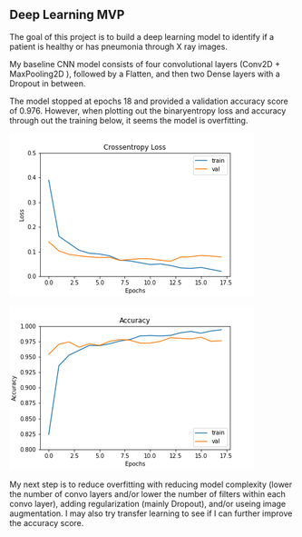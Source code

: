 ## Deep Learning MVP 

The goal of this project is to build a deep learning model to identify if a patient is healthy or has pneumonia through X ray images.

My baseline CNN model consists of four convolutional layers (Conv2D + MaxPooling2D ), followed by a Flatten, and then two Dense layers with a Dropout in between.  

The model stopped at epochs 18 and provided a validation accuracy score of 0.976. However, when plotting out the binaryentropy loss and accuracy through out the training below, it seems the model is overfitting.

![Crossentropy Loss](https://github.com/AWfarmD/Deep-Learning/blob/main/figures/Crossentropy%20Loss.png?raw=true)

![Accuracy](https://github.com/AWfarmD/Deep-Learning/blob/main/figures/Accuracy.png?raw=true)

My next step is to reduce overfitting with reducing model complexity (lower the number of convo layers and/or lower the number of filters within each convo layer), adding regularization (mainly Dropout), and/or useing image augmentation.  I may also try transfer learning to see if I can further improve the accuracy score.
